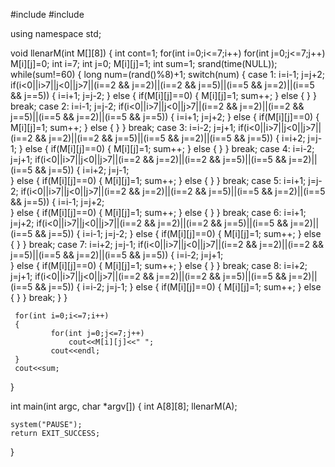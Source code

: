 #include <cstdlib>
#include <iostream>

using namespace std;


void llenarM(int M[][8])
{
     int cont=1;
     for(int i=0;i<=7;i++)
         for(int j=0;j<=7;j++)
             M[i][j]=0;
     int i=7;
     int j=0;
     M[i][j]=1;
     int sum=1;
     srand(time(NULL));
     while(sum!=60)
     {
         long num=(rand()%8)+1;
         switch(num)
         {
              case 1:
                   i=i-1;
                   j=j+2;
                   if(i<0||i>7||j<0||j>7||(i==2 && j==2)||(i==2 && j==5)||(i==5 && j==2)||(i==5 && j==5))
                   {
                       i=i+1;
                       j=j-2;
                   }
                   else
                   {
                       if(M[i][j]==0)
                       {
                            M[i][j]=1;
                            sum++;
                       }
                       else
                       {
                       }
                   }
                   break;
              case 2:
                   i=i-1;
                   j=j-2;
                   if(i<0||i>7||j<0||j>7||(i==2 && j==2)||(i==2 && j==5)||(i==5 && j==2)||(i==5 && j==5))
                   {
                        i=i+1;
                        j=j+2;
                   }
                   else
                   {
                       if(M[i][j]==0)
                       {
                            M[i][j]=1;
                            sum++;
                       }
                       else
                       {
                       }
                   }
                   break;
              case 3:
                   i=i-2;
                   j=j+1;
                   if(i<0||i>7||j<0||j>7||(i==2 && j==2)||(i==2 && j==5)||(i==5 && j==2)||(i==5 && j==5))
                   {
                       i=i+2;
                       j=j-1;
                   }
                   else
                   {
                       if(M[i][j]==0)
                       {
                            M[i][j]=1;
                            sum++;
                       }
                       else
                       {
                       }
                   }
                   break;
              case 4:
                   i=i-2;
                   j=j+1;
                   if(i<0||i>7||j<0||j>7||(i==2 && j==2)||(i==2 && j==5)||(i==5 && j==2)||(i==5 && j==5))
                   {
                       i=i+2;
                       j=j-1;                         
                   }
                   else
                   {
                       if(M[i][j]==0)
                       {
                            M[i][j]=1;
                            sum++;
                       }
                       else
                       {
                       }
                   }
                   break;
              case 5:
                   i=i+1;
                   j=j-2;
                   if(i<0||i>7||j<0||j>7||(i==2 && j==2)||(i==2 && j==5)||(i==5 && j==2)||(i==5 && j==5))
                   {
                        i=i-1;
                        j=j+2;                      
                   }
                   else
                   {
                       if(M[i][j]==0)
                       {
                            M[i][j]=1;
                            sum++;
                       }
                       else
                       {
                       }
                   }
                   break;
              case 6:
                   i=i+1;
                   j=j+2;
                   if(i<0||i>7||j<0||j>7||(i==2 && j==2)||(i==2 && j==5)||(i==5 && j==2)||(i==5 && j==5))
                   {
                        i=i-1;
                        j=j-2;
                   }
                   else
                   {
                       if(M[i][j]==0)
                       {
                            M[i][j]=1;
                            sum++;
                       }
                       else
                       {
                       }
                   }
                   break;
              case 7:
                   i=i+2;
                   j=j-1;
                   if(i<0||i>7||j<0||j>7||(i==2 && j==2)||(i==2 && j==5)||(i==5 && j==2)||(i==5 && j==5))
                   {
                       i=i-2;
                       j=j+1;   
                   }
                   else
                   {
                       if(M[i][j]==0)
                       {
                            M[i][j]=1;
                            sum++;
                       }
                       else
                       {
                       }
                   }
                   break;
              case 8:
                   i=i+2;
                   j=j+1;
                   if(i<0||i>7||j<0||j>7||(i==2 && j==2)||(i==2 && j==5)||(i==5 && j==2)||(i==5 && j==5))
                   {
                       i=i-2;
                       j=j-1;
                   }
                   else
                   {
                       if(M[i][j]==0)
                       {
                            M[i][j]=1;
                            sum++;
                       }
                       else
                       {
                       }
                   }
                   break;
         }
     }
          
                                    
     
     for(int i=0;i<=7;i++)
     {
             for(int j=0;j<=7;j++)
                 cout<<M[i][j]<<" ";   
             cout<<endl; 
     }
     cout<<sum;    

}


int main(int argc, char *argv[])
{
    int A[8][8];
    llenarM(A);
    
    system("PAUSE");
    return EXIT_SUCCESS;
}